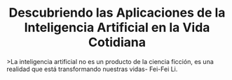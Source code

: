 <h1 align="center">Descubriendo las Aplicaciones de la Inteligencia Artificial en la Vida Cotidiana</h1>
>La inteligencia artificial no es un producto de la ciencia ficción, es una realidad que está transformando nuestras vidas- Fei-Fei Li.

